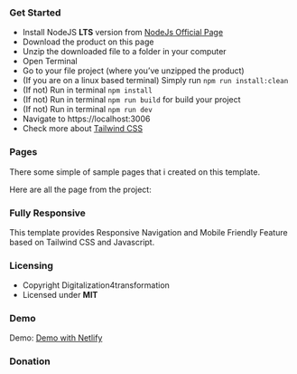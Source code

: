 
### Get Started

- Install NodeJS **LTS** version from <a href="https://nodejs.org/en/">NodeJs Official Page</a>
- Download the product on this page
- Unzip the downloaded file to a folder in your computer
- Open Terminal
- Go to your file project (where you’ve unzipped the product)
- (If you are on a linux based terminal) Simply run `npm run install:clean`
- (If not) Run in terminal `npm install`
- (If not) Run in terminal `npm run build` for build your project
- (If not) Run in terminal `npm run dev`
- Navigate to https://localhost:3006
- Check more about [Tailwind CSS](https://tailwindcss.com/)

### Pages

There some simple of sample pages that i created on this template.

Here are all the page from the project:


### Fully Responsive

This template provides Responsive Navigation and Mobile Friendly Feature based on Tailwind CSS and Javascript.

### Licensing

- Copyright Digitalization4transformation
- Licensed under **MIT**

### Demo

Demo: <a href="https://thriving-kataifi-7c5d45.netlify.app/">Demo with Netlify</a>

### Donation

